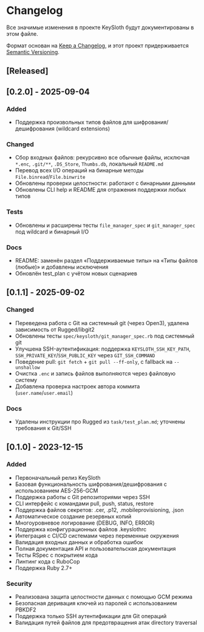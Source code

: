 # Changelog

Все значимые изменения в проекте KeySloth будут документированы в этом файле.

Формат основан на [Keep a Changelog](https://keepachangelog.com/en/1.0.0/),
и этот проект придерживается [Semantic Versioning](https://semver.org/spec/v2.0.0.html).

## [Released]

## [0.2.0] - 2025-09-04

### Added
- Поддержка произвольных типов файлов для шифрования/дешифрования (wildcard extensions)

### Changed
- Сбор входных файлов: рекурсивно все обычные файлы, исключая `*.enc`, `.git/**`, `.DS_Store`, `Thumbs.db`, локальный `README.md`
- Перевод всех I/O операций на бинарные методы `File.binread`/`File.binwrite`
- Обновлены проверки целостности: работают с бинарными данными
- Обновлены CLI help и README для отражения поддержки любых типов

### Tests
- Обновлены и расширены тесты `file_manager_spec` и `git_manager_spec` под wildcard и бинарный I/O

### Docs
- README: заменён раздел «Поддерживаемые типы» на «Типы файлов (любые)» и добавлены исключения
- Обновлён test_plan с учётом новых сценариев

## [0.1.1] - 2025-09-02

### Changed
- Переведена работа с Git на системный git (через Open3), удалена зависимость от Rugged/libgit2
- Обновлены тесты `spec/keysloth/git_manager_spec.rb` под системный git
- Улучшена SSH-аутентификация: поддержка `KEYSLOTH_SSH_KEY_PATH`, `SSH_PRIVATE_KEY`/`SSH_PUBLIC_KEY` через `GIT_SSH_COMMAND`
- Поведение pull: `git fetch` + `git pull --ff-only`, с fallback на `--unshallow`
- Очистка `.enc` и запись файлов выполняются через файловую систему
- Добавлена проверка настроек автора коммита (`user.name`/`user.email`)

### Docs
- Удалены инструкции про Rugged из `task/test_plan.md`; уточнены требования к Git/SSH

## [0.1.0] - 2023-12-15

### Added
- Первоначальный релиз KeySloth
- Базовая функциональность шифрования/дешифрования с использованием AES-256-GCM
- Поддержка работы с Git репозиториями через SSH
- CLI интерфейс с командами pull, push, status, restore
- Поддержка файлов секретов: .cer, .p12, .mobileprovisioning, .json
- Автоматическое создание резервных копий
- Многоуровневое логирование (DEBUG, INFO, ERROR)
- Поддержка конфигурационных файлов .keyslothrc
- Интеграция с CI/CD системами через переменные окружения
- Валидация входных данных и обработка ошибок
- Полная документация API и пользовательская документация
- Тесты RSpec с покрытием кода
- Линтинг кода с RuboCop
- Поддержка Ruby 2.7+

### Security
- Реализована защита целостности данных с помощью GCM режима
- Безопасная деривация ключей из паролей с использованием PBKDF2
- Поддержка только SSH аутентификации для Git операций
- Валидация путей файлов для предотвращения атак directory traversal